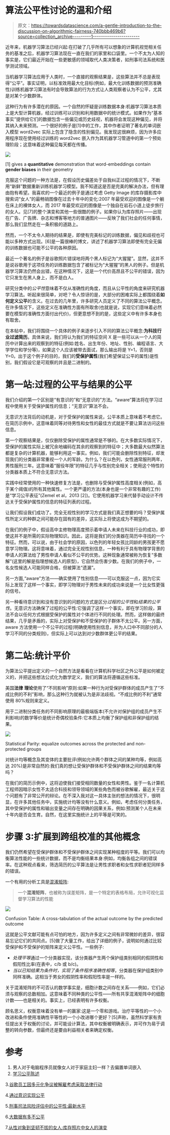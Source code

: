# 算法公平性讨论的温和介绍

> 原文：<https://towardsdatascience.com/a-gentle-introduction-to-the-discussion-on-algorithmic-fairness-740bbb469b6?source=collection_archive---------1----------------------->

近年来，机器学习算法已经兴起:在打破了几乎所有可以想象的计算机视觉相关任务的基准之后，机器学习算法现在一直在我们的家里和口袋里。一个不太为人知的事实是，它们最近开始在一些更敏感的领域取代人类决策者，如刑事司法系统和医学测试领域。

当机器学习算法应用于人类时，一个直接的观察结果是，这些算法并不总是表现得“公平”。事实证明，以标准效用最大化目标(例如，最大化训练数据的预测准确性)训练机器学习算法有时会导致算法的行为方式让人类观察者认为不公平，尤其是对某个少数群体。

这种行为有许多潜在的原因。一个自然的怀疑是训练数据本身:机器学习算法本质上是大型计算机器，经过训练可以识别和利用数据中的统计模式。如果作为“基本事实”提供给它们的数据包含一些偏见或历史歧视，机器将会发现这种偏见，并将其纳入未来预测。一个很好的例子是[1]中的工作，其中作者证明了著名的单词嵌入模型 word2vec 实际上包含了隐含的性别偏见。我发现这很麻烦，因为许多应用程序现在使用经过训练的 word2vec 嵌入作为其机器学习管道中的第一个预处理阶段；这意味着这种偏见每天都在传播。

![](img/96144affae25e759c96bb8b0372e369a.png)

[1] gives a **quantitative** demonstration that word-embeddings contain **gender biases** in their geometry

克服这个问题的一种方法是，在假设历史偏差处于自我纠正过程的情况下，不断用“新鲜”数据重新训练机器学习模型。我不知道这是否是完美的解决办法，但有理由抱有希望。我喜欢的一个最近的例子是通过考虑 Getty Image 的库存摄影库中搜索词“女人”的最畅销图像在过去十年中的变化:2007 年最受欢迎的图像是一个躺在床上的裸体女人，而 2017 年最受欢迎的图像是一个独自在岩石小道上徒步旅行的女人。见[7]的整个演变和其他一些很酷的例子。如果你认为库存照片——出现在广告、广告牌、杂志和博客等地方的普通图片——反映了我们社会的任何事情，那么我们显然走在一条积极的道路上。

然而，一个不太令人期待的结果是，即使有完美标记的训练数据，偏见和歧视也可能以多种方式出现。[6]是一篇很棒的博文，讲述了机器学习算法即使有完全无偏的训练数据也可能不公平的各种原因。

最近一个著名的例子是谷歌照片错误地将两个黑人标记为“大猩猩”。显然，这并不是说谷歌用于这项任务的训练数据包含了被标记为“大猩猩”的黑人的例子。但是机器学习算法仍然会出错，在这种情况下，这是一个代价高昂且不公平的错误，因为它只发生在黑人身上，而不是白人。

研究分类中的*公平性*意味着不仅从准确性的角度，而且从公平性的角度来研究机器学习算法。听起来很简单，对吧？令人惊讶的是，大部分的困难实际上都围绕着**如何定义公平**的含义。在过去的几年里，许多研究人员定义了不同的算法公平概念。在许多情况下，这些定义在准确性方面有所取舍(也就是说，实现它们意味着必然要在模型的准确性方面付出代价)，但更意想不到的是，这些定义中有许多本身也有取舍。

在本帖中，我们将围绕一个具体的例子来逐步引入不同的算法公平概念:**为科技行业过滤简历**。具体来说，我们将认为我们的特征空间 X 是一些可以从一个人的简历中计算出来的观察到的特征(例如:姓名、出生年份、地址、性别、编程语言、大学学位和学分等)，如果这个人应该被带去面试，那么输出将是 Y=1，否则是 Y=0。出于这个例子的目的，我们的**受保护属性**(我们希望保证公平的属性)是性别，我们假设它是可观察的并且是二进制的。

# 第一站:过程的公平与结果的公平

我们介绍的第一个区别是“有意识的”和“无意识的”方法。“aware”算法将在学习过程中使用关于受保护属性的信息；“无意识”算法不会。

无意识方法背后的动机是，对于受保护的属性来说，公平本质上意味着不考虑它。在简历示例中，这意味着同等对待男性和女性的最佳方式就是不要让算法访问这些信息。

第一个观察结果是，仅仅删除受保护的属性通常是不够的。在大多数实际情况下，受保护的属性实际上被冗余地编码在其余的观察到的特征中；大多数最大似然算法都是复杂的计算机器，能够利用这一事实。例如，我们可能会删除性别特征，却发现我们的分类器非常重视一个人的军龄。为什么？在以色列，女性通常服刑两年，男性服刑三年。这意味着“服役年限”的特征几乎与性别完全相关；使用这个特性的分类器本质上不符合无意识方法。

实践中经常使用的一种快速修复方法是，也删除与受保护属性高度相关(例如，高于某个阈值)的所有其他属性。一个更严谨的方法(本身也是一个非常有趣的工作)是“学习公平表征”(Zemel et al，2013 [2])。它使用机器学习来代替手动设计不传达关于受保护属性的信息的特征列表的过程。

让我们假设我们成功了。完全无视性别的学习方式是我们真正想要的吗？受保护属性所定义的种群之间可能存在固有的差异，这实际上将使这成为不期望的。

在我们的例子中，假设高中主修物理高度预示着申请人未来在科技行业的成功，即使这并不是所需的实际物理知识。因此，这将是我们的分类器在简历中寻找的一个特征。然而，可以说，由于社会学的原因，以色列的年轻女孩比同龄的男孩更不愿意学习物理。这将意味着，通过完全无视性别信息，一种有利于具有物理学背景的申请人的算法给了男性申请人看似不公平的优势。这种现象通常被称为恢复“多数解”(这里的解是指理想候选人的原型)，它自然会伤害少数。在我们的例子中，一名女性候选人可能同样合格，但被算法“遗漏”。

另一方面,“aware”方法——确实使用了性别信息——可以克服这一点，因为它实际上发现了这样一个事实，即学习物理对于男性未来的成功来说是一个比女性更强的信号。

另一种看待意识到和没有意识到的问题的方式是区分*过程的公平性*和*结果的公平性*。无意识方法确保了过程的公平性:它强调了这样一个事实，即在学习阶段，算法不会以任何方式根据受保护的属性对个体进行不同的处理。然而，这样做的最终结果，几乎是矛盾的，实际上对受保护和不受保护的子群体不太公平。另一方面，aware 方法使用一个不公平的过程(明确使用性别信息，并为人口中不同部分的人学习不同的分类规则)，但实际上可以达到对少数群体更公平的结果。

# 第二站:统计平价

为算法公平提出定义的一个自然方法是看看在计算机科学社区之外公平是如何被定义的，并把这些想法公式化为数学定义，我们的算法将遵循这些标准。

美国**法律** **理论**使用了“不同影响”原则:如果一种行为对受保护群体的成员产生了“不成比例的不利”影响，那么这种行为就被认为是非法歧视。“不成比例的不利”通常使用 80%规则来定义。

用于二进制分类任务的不同影响原理的最极端版本(不允许对保护组的成员产生不利影响)的数学等价是统计奇偶校验条件:它本质上均衡了保护组和非保护组的结果。

![](img/30e5644d51ccdafa559df15a186ad373.png)

Statistical Parity: equalize outcomes across the protected and non-protected groups

对统计均等概念及其变体的主要批评(例如允许两个群体之间的某种均等，例如高达 20%)是非常自然的:我们真的想让受保护群体和不受保护群体之间的结果均等吗？

在我们的简历示例中，这将迫使我们接受相同数量的女性和男性。鉴于一名计算机工程师因暗示女性不太适合科技和领导领域的某些角色而被谷歌解雇，最近关于这个问题有了非常公开的辩论。在不深入我对这一具体主张的想法的情况下，很明显，在许多其他任务中，实施统计均等没有什么意义。例如，考虑任何分类任务，其中受保护的属性和输出变量之间存在明确的因果关系，例如:预测某个人在未来十年内是否会生育。自然，在这里实施统计上的平等是可笑的。

# 步骤 3:扩展到跨组校准的其他概念

我们仍然希望在受保护群体和不受保护群体之间实现某种程度的平等。我们可以均衡算法性能的一些统计数据，而不是均衡结果本身:例如，均衡各组之间的错误率。在这种观点看来，筛选简历的公平算法是让男性求职者和女性求职者犯同样多的错误。

一个有用的分析工具是[混淆矩阵](https://www.wikiwand.com/en/Confusion_matrix):

> 一个**混淆矩阵**，也被称为误差矩阵，是一个特定的表格布局，允许可视化监督学习算法的性能

![](img/bca93d6ec4ce22754bd321a6ff79cf7f.png)

Confusion Table: A cross-tabulation of the actual outcome by the predicted outcome

这就是公平文献可能有点可怕的地方，因为许多定义之间有非常微妙的差异，很容易忘记它们的共同点。[5]做了大量工作，给出了详细的例子，说明如何通过比较受保护和不受保护的矩阵来定义公平性。一些例子:

*   *处理平等*通过一个分类器实现，该分类器产生两个保护组类别相同的假阴性和假阳性比率(在表中，c/b 或 b/c)。
*   *当以已知结果为条件时，实现了条件程序准确性相等*，分类器在保护组类别中同样准确。这相当于男女的假阴性率和假阳性率是一样的。

关于混淆矩阵的不可否认的数学事实是，细胞计数之间存在关系——例如，它们必须与观察的总数相加。这意味着不同种类的公平性——所有共享混淆矩阵中的细胞计数——也是相关的。事实上，已经表明有许多权衡。

顾名思义，权衡意味着没有单一的赢家:这是一个零和游戏。治疗平等性的一个小改进和条件使用准确性平等性的一个小改进哪个更好？[5]声称，虽然科学家有责任提出关于权衡的讨论，并可能设计算法，其中权衡被明确表示，并可作为易于调整的转向参数，但最终还是要由利益相关者来确定权衡。

# 参考

1.  男人对于电脑程序员就像女人对于家庭主妇一样？去偏置单词嵌入
2.  [学习公平陈述](https://www.cs.toronto.edu/~toni/Papers/icml-final.pdf)

3.[谷歌员工因多元化争议被解雇考虑采取法律行动](https://www.theguardian.com/technology/2017/aug/08/google-employee-fired-diversity-row-considers-legal-action-james-damore)

4.[通过意识实现公平](https://arxiv.org/pdf/1104.3913.pdf)

5.[刑事司法风险评估中的公平性:最新水平](https://arxiv.org/pdf/1703.09207.pdf)

6.[大数据有多不公平](https://medium.com/@mrtz/how-big-data-is-unfair-9aa544d739de)

7.[从性对象到坚韧不拔的女人:库存照片中女人的演变](https://www.nytimes.com/2017/09/07/upshot/from-sex-object-to-gritty-woman-the-evolution-of-women-in-stock-photos.html)
